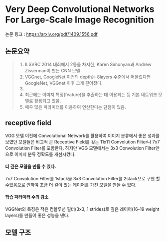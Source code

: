 Very Deep Convolutional Networks For Large-Scale Image Recognition
============================================================================
논문 링크 : <https://arxiv.org/pdf/1409.1556.pdf>   
   
   
   
논문요약
--------
>1. ILSVRC 2014 대회에서 2등을 차지한, Karen Simonyan과 Andrew Zisserman이 만든 CNN 모델
>2. VGGnet, GoogleNet 이전의 depth는 8layers 수준에서 머물렀다면 GoogleNet, VGGnet 이후 크게 깊어졌다.
>3. 
>4. 최근에는 이미지 특징(feature)을 추출하는 데 이용되는 등 기본 네트워크 모델로 활용되고 있음.
>5. 매우 많은 파라미터를 이용하여 연산한다는 단점이 있음.

receptive field
---------------
VGG 모델 이전에 Convolutional Network를 활용하여 이미지 분류에서 좋은 성과를 보였던 모델들은 비교적 큰 Receptive Field를 갖는 11x11 Convolution Filter나 7x7 Convolution Filter를 포함한다. 하지만 VGG 모델에서는 3x3 Convolution Filter만으로 이미지 분류 정확도를 개선시켰다.   
#### 더 깊은 모델을 만들 수 있다.   
7x7 Convolution Filter를 1stack을 3x3 Convolution Filter를 2stack으로 구현 할 수있음으로 인하여 조금 더 깊이 있는 레이어를 가진  모델을 만들 수 있다.    
   
#### 학습 파라미터 수의 감소   
VGGNet의 특징은 작은 컨볼루션 필터(3x3, 1 strides)로 깊은 레이어(16-19 weight layers)를 만들어 좋은 성능을 낸다.   

모델 구조
--------
